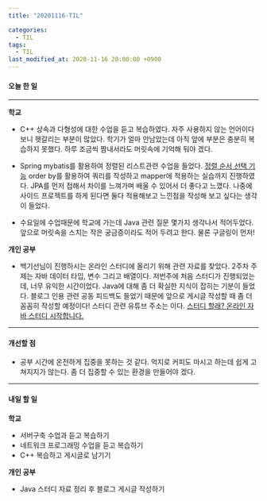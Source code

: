 ```yaml
---
title: "20201116-TIL"

categories:
  - TIL
tags:
  - TIL
last_modified_at: 2020-11-16 20:00:00 +0900
---
```


#### 오늘 한 일

---

__학교__

 - C++ 상속과 다형성에 대한 수업을 듣고 복습하였다. 자주 사용하지 않는 언어이다 보니 헷갈리는 부분이 많았다. 학기가 얼마 안남았는데 아직 앞에 부분은 충분히 복습하지 못했다. 하루 조금씩 짬내서라도 머릿속에 기억해 둬야 겠다.

 - Spring mybatis를 활용하여 정렬된 리스트관련 수업을 들었다. [정렬 순서 선택 기능](https://www.youtube.com/watch?v=Qdgo1dZB9i4) order by를 활용하여 쿼리를 작성하고 mapper에 적용하는 실습까지 진행하였다. JPA를 먼저 접해서 차이를 느껴가며 배울 수 있어서 더 좋다고 느꼈다. 나중에 사이드 프로젝트를 하게 된다면 둘다 적용해보고 느낀점을  작성해 보고 싶다는 생각이 들었다.

 - 수요일에 수업때문에 학교에 가는데 Java 관련 질문 몇가지 생각나서 적어두었다. 앞으로 머릿속을 스치는 작은 궁금증이라도 적어 두려고 한다. 물론 구글링이 먼저! 


__개인 공부__

  - 백기선님이 진행하시는 온라인 스터디에 올리기 위해 관련 자료를 찾았다. 2주차 주제는 자바 데이터 타입, 변수 그리고 배열이다. 저번주에 처음 스터디가 진행되었는데, 너무 유익한 시간이었다. Java에 대해 좀 더 확실한 지식이 잡히는 기분이 들었다. 블로그 인용 관련 공동 피드백도 들었기 때문에 앞으로 게시글 작성할 때 좀 더 꼼꼼히 작성할 예정이다! 스터디 관련 유튜브 주소는 이다. [스터디 할래? 온라인 자바 스터디 시작합니다.](https://www.youtube.com/watch?v=peEXNN-oob4)

---

#### 개선할 점

 - 공부 시간에 온전하게 집중을 못하는 것 같다. 억지로 커피도 마시고 하는데 쉽게 고쳐지지가 않는다. 좀 더 집중할 수 있는 환경을 만들어야 겠다.

---

#### 내일 할 일

__학교__

 - 서버구축 수업과 듣고 복습하기 
 - 네트워크 프로그래밍 수업을 듣고 복습하기
 - C++ 복습하고 게시글로 남기기

__개인 공부__

 - Java 스터디 자료 정리 후 블로그 게시글 작성하기
 